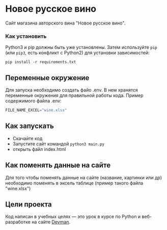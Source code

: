 # Новое русское вино

Сайт магазина авторского вина "Новое русское вино".

### Как установить
Python3 и pip должны быть уже установлены. Затем используйте `pip` (или `pip3`, есть конфликт с Python2) для установки зависимостей:
```
pip install -r requirements.txt
```

## Переменные окружение
Для запуска необходимо создать файо .env. В нем хранятся переменные окружения для правильной работы кода. Пример содержимого файла .env:
```python
FILE_NAME_EXCEL="wine.xlsx"
```
## Как запускать

- Скачайте код
- Запустите сайт командой `python3 main.py`
- открыть файл index.html

## Как поменять данные на сайте

Для того чтобы поменять данные на сайте (название, картинки или др) необходимо поменять в эксель таблице (пример такого файла "wine.xlsx")

## Цели проекта

Код написан в учебных целях — это урок в курсе по Python и веб-разработке на сайте [Devman](https://dvmn.org).
